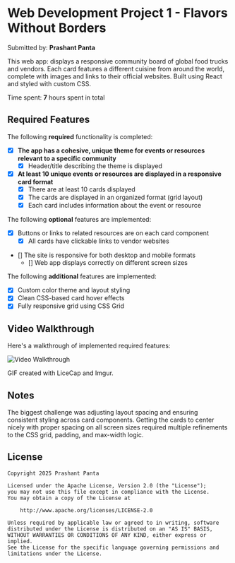 # Web Development Project 1 - Flavors Without Borders

Submitted by: **Prashant Panta**

This web app: displays a responsive community board of global food trucks and vendors. Each card features a different cuisine from around the world, complete with images and links to their official websites. Built using React and styled with custom CSS.

Time spent: **7** hours spent in total

## Required Features

The following **required** functionality is completed:

- [x] **The app has a cohesive, unique theme for events or resources relevant to a specific community**
  - [x] Header/title describing the theme is displayed
- [x] **At least 10 unique events or resources are displayed in a responsive card format**
  - [x] There are at least 10 cards displayed 
  - [x] The cards are displayed in an organized format (grid layout)
  - [x] Each card includes information about the event or resource

The following **optional** features are implemented:

- [x] Buttons or links to related resources are on each card component
  - [x] All cards have clickable links to vendor websites
- [] The site is responsive for both desktop and mobile formats
  - [] Web app displays correctly on different screen sizes

The following **additional** features are implemented:

- [x] Custom color theme and layout styling
- [x] Clean CSS-based card hover effects
- [x] Fully responsive grid using CSS Grid

## Video Walkthrough

Here's a walkthrough of implemented required features:

<img src='https://imgur.com/a/codepath-assingment-1-VG8ANER' title='Video Walkthrough' width='' alt='Video Walkthrough' />

<!-- Replace this with whatever GIF tool you used! -->
GIF created with LiceCap and Imgur.  
<!-- Recommended tools:
[Kap](https://getkap.co/) for macOS
[ScreenToGif](https://www.screentogif.com/) for Windows
[peek](https://github.com/phw/peek) for Linux. -->

## Notes

The biggest challenge was adjusting layout spacing and ensuring consistent styling across card components. Getting the cards to center nicely with proper spacing on all screen sizes required multiple refinements to the CSS grid, padding, and max-width logic.

## License

    Copyright 2025 Prashant Panta

    Licensed under the Apache License, Version 2.0 (the "License");
    you may not use this file except in compliance with the License.
    You may obtain a copy of the License at

        http://www.apache.org/licenses/LICENSE-2.0

    Unless required by applicable law or agreed to in writing, software
    distributed under the License is distributed on an "AS IS" BASIS,
    WITHOUT WARRANTIES OR CONDITIONS OF ANY KIND, either express or implied.
    See the License for the specific language governing permissions and
    limitations under the License.
